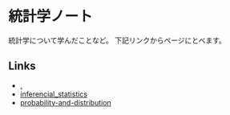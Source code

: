 # 統計学ノート

統計学について学んだことなど。
下記リンクからページにとべます。

## Links

- [.](index.html)
- [inferencial_statistics](inferencial_statistics/index.html)
- [probability-and-distribution](probability-and-distribution/index.html)
